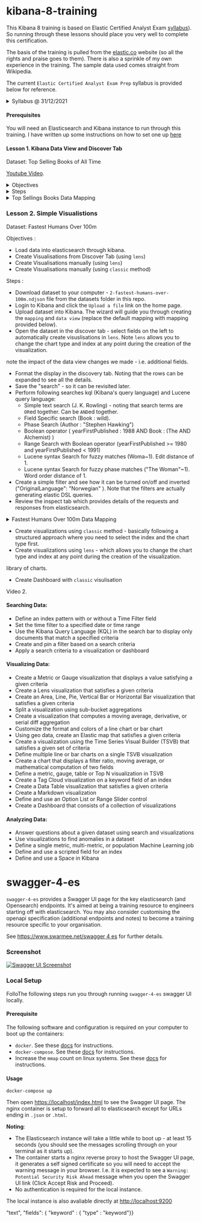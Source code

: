 # kibana-8-training

This Kibana 8 training is based on Elastic Certified Analyst Exam [syllabus](https://www.elastic.co/training/elastic-certified-analyst-exam)). So running through these lessons should place you very well to complete this certification. 

The basis of the training is pulled from the [elastic.co](https://www.elastic.co) website (so all the rights and praise goes to them). There is also a sprinkle of my own experience in the training. The sample data used comes straight from Wikipedia.  

The current ```Elastic Certified Analyst Exam Prep``` syllabus is provided below for reference. 

<details><summary>Syllabus @ 31/12/2021</summary>
<p>

<i>

### Topics
To be fully prepared for the Elastic Certified Analyst exam, candidates should be able to complete all of the following exam objectives with **only the assistance of the Elastic documentation**:

#### Searching Data:
  - Define an index pattern with or without a Time Filter field
  - Set the time filter to a specified date or time range
  - Use the Kibana Query Language (KQL) in the search bar to display only documents that match a specified criteria
  - Create and pin a filter based on a search criteria
  - Apply a search criteria to a visualization or dashboard

#### Visualizing Data:
  - Create a Metric or Gauge visualization that displays a value satisfying a given criteria
  - Create a Lens visualization that satisfies a given criteria
  - Create an Area, Line, Pie, Vertical Bar or Horizontal Bar visualization that satisfies a given criteria
  - Split a visualization using sub-bucket aggregations
  - Create a visualization that computes a moving average, derivative, or serial diff aggregation
  - Customize the format and colors of a line chart or bar chart
  - Using geo data, create an Elastic map that satisfies a given criteria
  - Create a visualization using the Time Series Visual Builder (TSVB) that satisfies a given set of criteria
  - Define multiple line or bar charts on a single TSVB visualization
  - Create a chart that displays a filter ratio, moving average, or mathematical computation of two fields
  - Define a metric, gauge, table or Top N visualization in TSVB
  - Create a Tag Cloud visualization on a keyword field of an index
  - Create a Data Table visualization that satisfies a given criteria
  - Create a Markdown visualization
  - Define and use an Option List or Range Slider control
  - Create a Dashboard that consists of a collection of visualizations

#### Analyzing Data:
  - Answer questions about a given dataset using search and visualizations
  - Use visualizations to find anomalies in a dataset
  - Define a single metric, multi-metric, or population Machine Learning job
  - Define and use a scripted field for an index
  - Define and use a Space in Kibana
</i>

</p>
</details>

#### Prerequisites

You will need an Elasticsearch and Kibana instance to run through this training. I have written up some instructions on how to set one up [here](https://www.swarmee.net/swagger%204%20es/elasticsearch-cloud-instance-setup/)

#### Lesson 1. Kibana Data View and Discover Tab
Dataset: Top Selling Books of All Time

[Youtube Video](www.youtube.com). 

<details><summary>Objectives</summary>
<p>

- Load data into elasticsearch through kibana.
- Modify the default index ```data view``` (new name for index template). 
- Format data display using the discovery tab.  
- Perform various serarches.  

</p>
</details>

<details><summary>Steps</summary>
<p>

Steps : 
- Download dataset to your computer - ```1-top-selling-books.ndjson``` file from the datasets folder in this repo. 
- Login to Kibana and click the ```Upload a file``` link on the home page. 
- Upload dataset into Kibana. The wizard will guide you through creating the ```mapping``` and ```data view``` (replace the default mapping with mapping provided below). 
- Once the dataset is created in Kibana we can modify the data view:
   - Set a custom format for the ```yearFirstPublished``` field (YYYY). 
   - Create a scripted field to google search the books title (template = https://www.google.com.au/search?q={{value}} , script = doc['Book.keyword'].value)
- Open the dataset in the discover tab - note the impact of the data view changes we made - i.e. additional fields.  
- Format the display in the discovery tab. Noting that the rows can be expanded to see all the details. 
- Save the "search" - so it can be revisited later.  
- Perform following searches kql (Kibana's query language) and Lucene query language:
   - Simple text search (J. K. Rowling) - noting that search terms are ```OR```ed together. Can be ```AND```ed together. 
   - Field Specific search (Book : wild). 
   - Phase Search  (Author : "Stephen Hawking")
   - Boolean operator ( yearFirstPublished : 1988 AND Book : (The AND Alchemist) )   
   - Range Search with Boolean operator (yearFirstPublished >= 1980 and yearFirstPublished < 1991)
   - Lucene syntax Search for fuzzy matches (Woma~1). Edit distance of 1.    
   - Lucene syntax Search for fuzzy phase matches ("The Woman"~1). Word order distance of 1. 
- Create a simple filter and see how it can be turned on/off and inverted ("OriginalLanguage": "Norwegian" ). Note that the filters are actually generating elastic DSL queries. 
- Review the inspect tab which provides details of the requests and responses from elasticsearch. 

</p>
</details>


<details><summary>Top Sellings Books Data Mapping</summary>
<p>

{
  "properties": {
    "Author": {
      "type": "text",
      "fields": {
          "keyword": { 
            "type":  "keyword"
          }
        }      
    },
    "Book": {
      "type": "text",
      "fields": {
          "keyword": { 
            "type":  "keyword"
          }
        } 
    },
    "OriginalLanguage": {
      "type": "keyword"
    },
    "millionOfSales": {
      "type": "double"
    },
    "yearFirstPublished": {
        "type":   "date",
        "format": "yyyy"
    }
  }
}
</p>
</details>




### Lesson 2. Simple Visualistions  
Dataset: Fastest Humans Over 100m

Objectives :
- Load data into elasticsearch through kibana.
- Create Visualisations from Discover Tab (using ```lens```)
- Create Visualisations manually (using ```lens```)
- Create Visualisations manually (using ```classic``` method)


Steps : 
- Download dataset to your computer - ```2-fastest-humans-over-100m.ndjson``` file from the datasets folder in this repo. 
- Login to Kibana and click the ```Upload a file``` link on the home page. 
- Upload dataset into Kibana. The wizard will guide you through creating the ```mapping``` and ```data view``` (replace the default mapping with mapping provided below). 
- Open the dataset in the discover tab - select fields on the left to automatically create visuslisations in ```lens```. Note ```lens``` allows you to change the chart type and index at any point during the creation of the visualization. 


note the impact of the data view changes we made - i.e. additional fields.  
- Format the display in the discovery tab. Noting that the rows can be expanded to see all the details. 
- Save the "search" - so it can be revisited later.  
- Perform following searches kql (Kibana's query language) and Lucene query language:
   - Simple text search (J. K. Rowling) - noting that search terms are ```OR```ed together. Can be ```AND```ed together. 
   - Field Specific search (Book : wild). 
   - Phase Search  (Author : "Stephen Hawking")
   - Boolean operator ( yearFirstPublished : 1988 AND Book : (The AND Alchemist) )   
   - Range Search with Boolean operator (yearFirstPublished >= 1980 and yearFirstPublished < 1991)
   - Lucene syntax Search for fuzzy matches (Woma~1). Edit distance of 1.    
   - Lucene syntax Search for fuzzy phase matches ("The Woman"~1). Word order distance of 1. 
- Create a simple filter and see how it can be turned on/off and inverted ("OriginalLanguage": "Norwegian" ). Note that the filters are actually generating elastic DSL queries. 
- Review the inspect tab which provides details of the requests and responses from elasticsearch. 



<details><summary>Fastest Humans Over 100m Data Mapping</summary>
<p>


{
  "properties": {
    "athlete": {
      "type": "text",
      "fields": {
          "keyword": { 
            "type":  "keyword"
          }
        } 
    },
    "date": {
      "type": "date",
      "format": "iso8601"
    },
    "manOrWoman": {
      "type": "keyword"
    },
    "raceLocation": {
      "type": "geo_point"
    },
    "raceLocationName": {
      "type": "text",
      "fields": {
          "keyword": { 
            "type":  "keyword"
          }
        } 
    },
    "rank": {
      "type": "long"
    },
    "runnerNation": {
      "type": "text",
      "fields": {
          "keyword": { 
            "type":  "keyword"
          }
        } 
    },
    "runnerNationLocation": {
      "type": "geo_point"
    },
    "time": {
      "type": "double"
    },
    "wind": {
      "type": "double"
    }
  }
}
</p>
</details>











- Create visualizations using ```classic``` method - basically following a structured approach where you need to select the index and the chart type first. 
- Create visualizations using ```lens``` - which allows you to change the chart type and index at any point during the creation of the visualization. 

library of charts. 
- Create Dashboard with ```classic``` visulisation 




Video 2. 

#### Searching Data:
  - Define an index pattern with or without a Time Filter field
  - Set the time filter to a specified date or time range
  - Use the Kibana Query Language (KQL) in the search bar to display only documents that match a specified criteria
  - Create and pin a filter based on a search criteria
  - Apply a search criteria to a visualization or dashboard

#### Visualizing Data:
  - Create a Metric or Gauge visualization that displays a value satisfying a given criteria
  - Create a Lens visualization that satisfies a given criteria
  - Create an Area, Line, Pie, Vertical Bar or Horizontal Bar visualization that satisfies a given criteria
  - Split a visualization using sub-bucket aggregations
  - Create a visualization that computes a moving average, derivative, or serial diff aggregation
  - Customize the format and colors of a line chart or bar chart
  - Using geo data, create an Elastic map that satisfies a given criteria
  - Create a visualization using the Time Series Visual Builder (TSVB) that satisfies a given set of criteria
  - Define multiple line or bar charts on a single TSVB visualization
  - Create a chart that displays a filter ratio, moving average, or mathematical computation of two fields
  - Define a metric, gauge, table or Top N visualization in TSVB
  - Create a Tag Cloud visualization on a keyword field of an index
  - Create a Data Table visualization that satisfies a given criteria
  - Create a Markdown visualization
  - Define and use an Option List or Range Slider control
  - Create a Dashboard that consists of a collection of visualizations

#### Analyzing Data:
  - Answer questions about a given dataset using search and visualizations
  - Use visualizations to find anomalies in a dataset
  - Define a single metric, multi-metric, or population Machine Learning job
  - Define and use a scripted field for an index
  - Define and use a Space in Kibana
</p>
</details>










# swagger-4-es

`swagger-4-es` provides a Swagger UI page for the key elasticsearch (and Opensearch) endpoints. It's aimed at being a training resource to engineers starting off with 
elasticsearch. You may also consider customising the openapi specification (additional endpoints and notes) to become a training resource specific to your organisation.   

See [https://www.swarmee.net/swagger 4 es](https://www.swarmee.net/swagger%204%20es/) for further details. 

### Screenshot
[![Swagger UI Screenshot](./docs/Swagger-UI-Screenshot.png)](./docs/Swagger-UI-Screenshot.png)

### Local Setup
FolloThe following steps run you through running ```swagger-4-es``` swagger UI locally.

#### Prerequisite

The following software and configuration is required on your computer to boot up the containers:

- `docker`. See these [docs](https://docs.docker.com/get-docker/) for instructions.
- `docker-compose`. See these [docs](https://docs.docker.com/compose/install/) for instructions.
- Increase the `mmap` count on linux systems. See these [docs](https://www.elastic.co/guide/en/elasticsearch/reference/current/vm-max-map-count.html) for instructions.


#### Usage

```shell
docker-compose up
```

Then open [https://localhost/index.html](https://localhost/index.html) to see the Swagger UI page. The nginx container is setup to forward all to elasticsearch except for URLs ending in ```.json``` or ```.html```. 

**Noting**:

- The Elasticsearch instance will take a little while to boot up - at least 15 seconds (you should see the messages scrolling through on your terminal as it starts up).
- The container starts a nginx reverse proxy to host the Swagger UI page, it generates a self signed certificate so you will need to accept the warning message in your browser. I.e. it is expected to see a `Warning: Potential Security Risk Ahead` message when you open the Swagger UI link (Click Accept Risk and Proceed).
- No authentication is required for the local instance. 

The local instance is also avaliable directly at [http://localhost:9200](http://localhost:9200)






"text", "fields": { "keyword" : { "type" : "keyword"}}